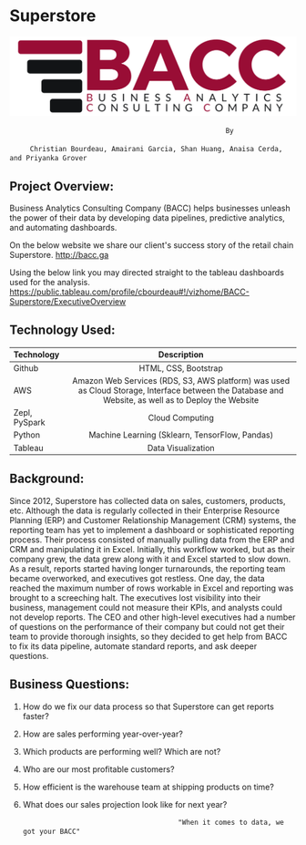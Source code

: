# Superstore
<img src="Images/BACC Logo.png" class="center vizualization"  alt="BACC Logo">

                                                         By
						
		 Christian Bourdeau, Amairani Garcia, Shan Huang, Anaisa Cerda, and Priyanka Grover

## Project Overview:
Business Analytics Consulting Company (BACC) helps businesses unleash the power of their data by developing data pipelines, predictive 
analytics, and automating dashboards. 

On the below website we share our client's success story of the retail chain Superstore.
http://bacc.ga

Using the below link you may directed straight to the tableau dashboards used for the analysis.
https://public.tableau.com/profile/cbourdeau#!/vizhome/BACC-Superstore/ExecutiveOverview

## Technology Used:
| Technology   		| Description    						|
| :---         		|     :---:      						|
|  Github      		| HTML, CSS, Bootstrap						|
|  AWS      		| Amazon Web Services (RDS, S3, AWS platform) was used as Cloud Storage, Interface between the Database and Website, as well as to Deploy the Website 			|
|  Zepl, PySpark   	            | Cloud Computing    		                                                            |
|  Python 	                        | Machine Learning (Sklearn, TensorFlow, Pandas)	                                    |
|  Tableau	                        | Data Visualization		                                                            |

## Background:
Since 2012, Superstore has collected data on sales, customers, products, etc. Although the data is regularly collected in their Enterprise Resource Planning (ERP) and Customer Relationship Management (CRM) systems, the reporting team has yet to implement a dashboard or sophisticated reporting process. Their process consisted of manually pulling data from the ERP and CRM and manipulating it in Excel. Initially, this workflow worked, but as their company grew, the data grew along with it and Excel started to slow down. As a result, reports started having longer turnarounds, the reporting team became overworked, and executives got restless. 
One day, the data reached the maximum number of rows workable in Excel and reporting was brought to a screeching halt. The executives lost visibility into their business, management could not measure their KPIs, and analysts could not develop reports. The CEO and other high-level executives had a number of questions on the performance of their company but could not get their team to provide thorough insights, so they decided to get help from BACC to fix its data pipeline, automate standard reports, and ask deeper questions.
            
## Business Questions:
1. How do we fix our data process so that Superstore can get reports faster?
2. How are sales performing year-over-year?
3. Which products are performing well? Which are not?
4. Who are our most profitable customers?
5. How efficient is the warehouse team at shipping products on time?
6. What does our sales projection look like for next year?


                                             "When it comes to data, we got your BACC"

       
